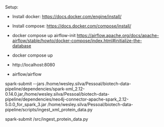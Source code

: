 Setup:

* Install docker: https://docs.docker.com/engine/install/
* Install compose: https://docs.docker.com/compose/install/

* docker compose up airflow-init
https://airflow.apache.org/docs/apache-airflow/stable/howto/docker-compose/index.html#initialize-the-database

* docker compose up

* http://localhost:8080
* airflow/airflow



spark-submit   --jars /home/wesley.silva/Pessoal/biotech-data-pipeline/dependencies/spark-xml_2.12-0.14.0.jar,/home/wesley.silva/Pessoal/biotech-data-pipeline/dependencies/neo4j-connector-apache-spark_2.12-5.0.0_for_spark_3.jar   /home/wesley.silva/Pessoal/biotech-data-pipeline/scripts/ingest_xml_protein_data.py


spark-submit   /src/ingest_protein_data.py
